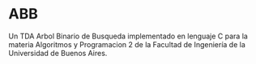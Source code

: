 # ABB
 Un TDA Arbol Binario de Busqueda implementado en lenguaje C para la materia Algoritmos y Programacion 2 de la Facultad de Ingeniería de la Universidad de Buenos Aires.
